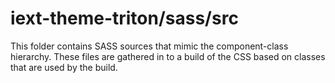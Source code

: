 # iext-theme-triton/sass/src

This folder contains SASS sources that mimic the component-class hierarchy. These files
are gathered in to a build of the CSS based on classes that are used by the build.
